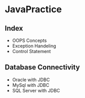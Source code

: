 # JavaPractice
## Index
- OOPS Concepts
- Exception Handeling
- Control Statement

## Database Connectivity
- Oracle with JDBC
- MySql with JDBC
- SQL Server with JDBC
